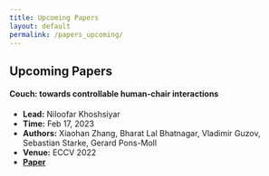 ```yaml
---
title: Upcoming Papers
layout: default
permalink: /papers_upcoming/
---
```


## Upcoming Papers

#### Couch: towards controllable human-chair interactions
* **Lead:** Niloofar Khoshsiyar
* **Time:** Feb 17, 2023
* **Authors:** Xiaohan Zhang, Bharat Lal Bhatnagar, Vladimir Guzov, Sebastian Starke, Gerard Pons-Moll
* **Venue:** ECCV 2022
* [**Paper**](https://arxiv.org/abs/2205.00541)
